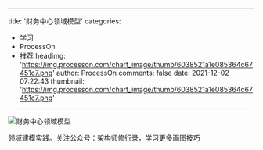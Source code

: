 
---
title: '财务中心领域模型'
categories: 
 - 学习
 - ProcessOn
 - 推荐
headimg: 'https://img.processon.com/chart_image/thumb/6038521a1e085364c67451c7.png'
author: ProcessOn
comments: false
date: 2021-12-02 07:22:43
thumbnail: 'https://img.processon.com/chart_image/thumb/6038521a1e085364c67451c7.png'
---

<div>   
<img class="thumb" alt="财务中心领域模型" src="https://img.processon.com/chart_image/thumb/6038521a1e085364c67451c7.png" referrerpolicy="no-referrer">
<p>领域建模实践。关注公众号：架构师修行录，学习更多画图技巧</p>  
</div>
            